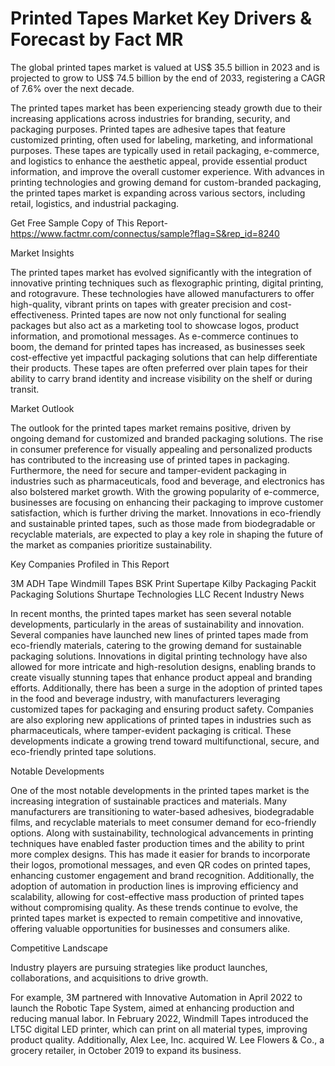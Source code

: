 # Printed Tapes Market Key Drivers & Forecast by Fact MR
The global printed tapes market is valued at US$ 35.5 billion in 2023 and is projected to grow to US$ 74.5 billion by the end of 2033, registering a CAGR of 7.6% over the next decade.

The printed tapes market has been experiencing steady growth due to their increasing applications across industries for branding, security, and packaging purposes. Printed tapes are adhesive tapes that feature customized printing, often used for labeling, marketing, and informational purposes. These tapes are typically used in retail packaging, e-commerce, and logistics to enhance the aesthetic appeal, provide essential product information, and improve the overall customer experience. With advances in printing technologies and growing demand for custom-branded packaging, the printed tapes market is expanding across various sectors, including retail, logistics, and industrial packaging.

Get Free Sample Copy of This Report-https://www.factmr.com/connectus/sample?flag=S&rep_id=8240

Market Insights

The printed tapes market has evolved significantly with the integration of innovative printing techniques such as flexographic printing, digital printing, and rotogravure. These technologies have allowed manufacturers to offer high-quality, vibrant prints on tapes with greater precision and cost-effectiveness. Printed tapes are now not only functional for sealing packages but also act as a marketing tool to showcase logos, product information, and promotional messages. As e-commerce continues to boom, the demand for printed tapes has increased, as businesses seek cost-effective yet impactful packaging solutions that can help differentiate their products. These tapes are often preferred over plain tapes for their ability to carry brand identity and increase visibility on the shelf or during transit.

Market Outlook

The outlook for the printed tapes market remains positive, driven by ongoing demand for customized and branded packaging solutions. The rise in consumer preference for visually appealing and personalized products has contributed to the increasing use of printed tapes in packaging. Furthermore, the need for secure and tamper-evident packaging in industries such as pharmaceuticals, food and beverage, and electronics has also bolstered market growth. With the growing popularity of e-commerce, businesses are focusing on enhancing their packaging to improve customer satisfaction, which is further driving the market. Innovations in eco-friendly and sustainable printed tapes, such as those made from biodegradable or recyclable materials, are expected to play a key role in shaping the future of the market as companies prioritize sustainability.

Key Companies Profiled in This Report

3M
ADH Tape
Windmill Tapes
BSK Print
Supertape
Kilby Packaging
Packit Packaging Solutions
Shurtape Technologies LLC
Recent Industry News

In recent months, the printed tapes market has seen several notable developments, particularly in the areas of sustainability and innovation. Several companies have launched new lines of printed tapes made from eco-friendly materials, catering to the growing demand for sustainable packaging solutions. Innovations in digital printing technology have also allowed for more intricate and high-resolution designs, enabling brands to create visually stunning tapes that enhance product appeal and branding efforts. Additionally, there has been a surge in the adoption of printed tapes in the food and beverage industry, with manufacturers leveraging customized tapes for packaging and ensuring product safety. Companies are also exploring new applications of printed tapes in industries such as pharmaceuticals, where tamper-evident packaging is critical. These developments indicate a growing trend toward multifunctional, secure, and eco-friendly printed tape solutions.

Notable Developments

One of the most notable developments in the printed tapes market is the increasing integration of sustainable practices and materials. Many manufacturers are transitioning to water-based adhesives, biodegradable films, and recyclable materials to meet consumer demand for eco-friendly options. Along with sustainability, technological advancements in printing techniques have enabled faster production times and the ability to print more complex designs. This has made it easier for brands to incorporate their logos, promotional messages, and even QR codes on printed tapes, enhancing customer engagement and brand recognition. Additionally, the adoption of automation in production lines is improving efficiency and scalability, allowing for cost-effective mass production of printed tapes without compromising quality. As these trends continue to evolve, the printed tapes market is expected to remain competitive and innovative, offering valuable opportunities for businesses and consumers alike.

Competitive Landscape

Industry players are pursuing strategies like product launches, collaborations, and acquisitions to drive growth.

For example, 3M partnered with Innovative Automation in April 2022 to launch the Robotic Tape System, aimed at enhancing production and reducing manual labor. In February 2022, Windmill Tapes introduced the LT5C digital LED printer, which can print on all material types, improving product quality. Additionally, Alex Lee, Inc. acquired W. Lee Flowers & Co., a grocery retailer, in October 2019 to expand its business.
